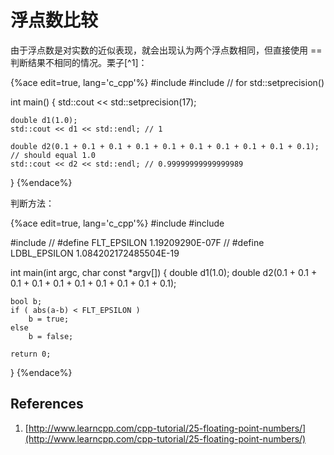 # 浮点数比较

由于浮点数是对实数的近似表现，就会出现认为两个浮点数相同，但直接使用 == 判断结果不相同的情况。栗子[^1]：

{%ace edit=true, lang='c_cpp'%}
#include <iostream>
#include <iomanip> // for std::setprecision()

int main()
{
    std::cout << std::setprecision(17);

    double d1(1.0);
    std::cout << d1 << std::endl; // 1

    double d2(0.1 + 0.1 + 0.1 + 0.1 + 0.1 + 0.1 + 0.1 + 0.1 + 0.1 + 0.1); // should equal 1.0
    std::cout << d2 << std::endl; // 0.99999999999999989
}
{%endace%}

判断方法：

{%ace edit=true, lang='c_cpp'%}
#include <iostream>
#include <cmath>

#include <cfloat>
// #define FLT_EPSILON   1.19209290E-07F
// #define LDBL_EPSILON  1.084202172485504E-19

int main(int argc, char const *argv[])
{
    double d1(1.0);
    double d2(0.1 + 0.1 + 0.1 + 0.1 + 0.1 + 0.1 + 0.1 + 0.1 + 0.1 + 0.1);

    bool b;
    if ( abs(a-b) < FLT_EPSILON )
        b = true;
    else
        b = false;

    return 0;
}
{%endace%}

## References

1. [http://www.learncpp.com/cpp-tutorial/25-floating-point-numbers/](http://www.learncpp.com/cpp-tutorial/25-floating-point-numbers/)